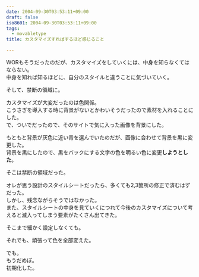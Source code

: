 ```yaml
---
date: 2004-09-30T03:53:11+09:00
draft: false
iso8601: 2004-09-30T03:53:11+09:00
tags:
  - movabletype
title: カスタマイズすればするほど感じること

---
```


WORもそうだったのだが、カスタマイズをしていくには、中身を知らなくてはならない。  
中身を知れば知るほどに、自分のスタイルと違うことに気づいていく。

そして、禁断の領域に。

カスタマイズが大変だったのは色関係。  
こうさぎを導入する時に背景がないとかわいそうだったので素材を入れることにした。  
で、ついでだったので、そのサイトで気に入った画像を背景にした。

もともと背景が灰色に近い青を選んでいたのだが、画像に合わせて背景を黒に変更した。  
背景を黒にしたので、黒をバックにする文字の色を明るい色に変更**しようとした**。

そこは禁断の領域だった。

オレが思う設計のスタイルシートだったら、多くても2,3箇所の修正で済むはずだった。  
しかし、残念ながらそうではなかった。  
また、スタイルシートの中身を見ていくにつれて今後のカスタマイズについて考えると滅入ってしまう要素がたくさん出てきた。

そこまで細かく設定しなくても。

それでも、頑張って色を全部変えた。

でも。  
もうだめぽ。  
初期化した。
